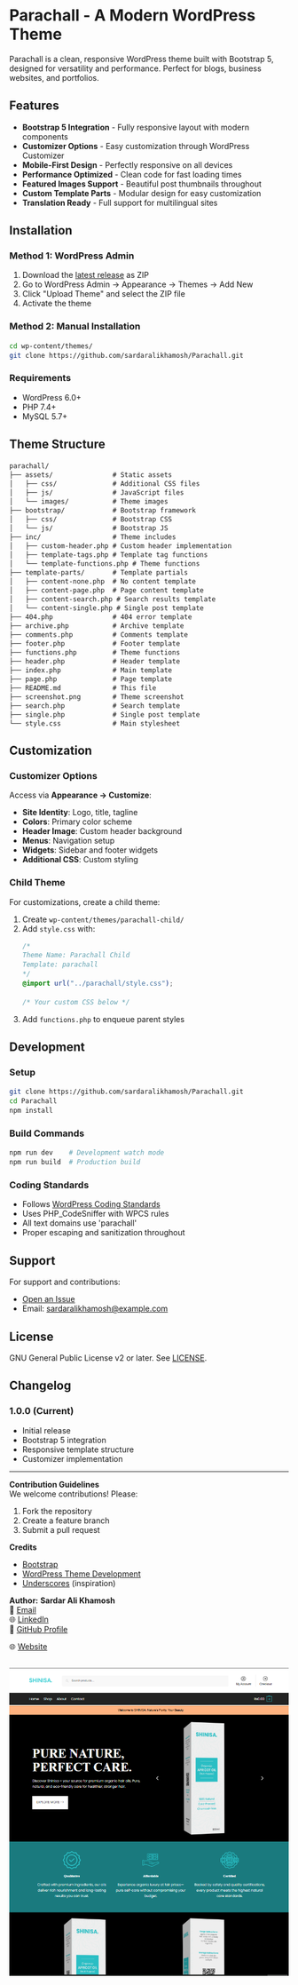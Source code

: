 # Parachall - A Modern WordPress Theme

Parachall is a clean, responsive WordPress theme built with Bootstrap 5, designed for versatility and performance. Perfect for blogs, business websites, and portfolios.

## Features

-  **Bootstrap 5 Integration** - Fully responsive layout with modern components
- **Customizer Options** - Easy customization through WordPress Customizer
- **Mobile-First Design** - Perfectly responsive on all devices
- **Performance Optimized** - Clean code for fast loading times
- **Featured Images Support** - Beautiful post thumbnails throughout
- **Custom Template Parts** - Modular design for easy customization
- **Translation Ready** - Full support for multilingual sites

## Installation

### Method 1: WordPress Admin
1. Download the [latest release](https://github.com/sardaralikhamosh/Parachall/releases/latest) as ZIP
2. Go to WordPress Admin → Appearance → Themes → Add New
3. Click "Upload Theme" and select the ZIP file
4. Activate the theme

### Method 2: Manual Installation
```bash
cd wp-content/themes/
git clone https://github.com/sardaralikhamosh/Parachall.git
```

### Requirements
- WordPress 6.0+
- PHP 7.4+
- MySQL 5.7+

## Theme Structure

```
parachall/
├── assets/               # Static assets
│   ├── css/              # Additional CSS files
│   ├── js/               # JavaScript files
│   └── images/           # Theme images
├── bootstrap/            # Bootstrap framework
│   ├── css/              # Bootstrap CSS
│   └── js/               # Bootstrap JS
├── inc/                  # Theme includes
│   ├── custom-header.php # Custom header implementation
│   ├── template-tags.php # Template tag functions
│   └── template-functions.php # Theme functions
├── template-parts/       # Template partials
│   ├── content-none.php  # No content template
│   ├── content-page.php  # Page content template
│   ├── content-search.php # Search results template
│   └── content-single.php # Single post template
├── 404.php               # 404 error template
├── archive.php           # Archive template
├── comments.php          # Comments template
├── footer.php            # Footer template
├── functions.php         # Theme functions
├── header.php            # Header template
├── index.php             # Main template
├── page.php              # Page template
├── README.md             # This file
├── screenshot.png        # Theme screenshot
├── search.php            # Search template
├── single.php            # Single post template
└── style.css             # Main stylesheet
```

## Customization

### Customizer Options
Access via **Appearance → Customize**:
- **Site Identity**: Logo, title, tagline
- **Colors**: Primary color scheme
- **Header Image**: Custom header background
- **Menus**: Navigation setup
- **Widgets**: Sidebar and footer widgets
- **Additional CSS**: Custom styling

### Child Theme
For customizations, create a child theme:

1. Create `wp-content/themes/parachall-child/`
2. Add `style.css` with:
   ```css
   /*
   Theme Name: Parachall Child
   Template: parachall
   */
   @import url("../parachall/style.css");
   
   /* Your custom CSS below */
   ```
3. Add `functions.php` to enqueue parent styles

## Development

### Setup
```bash
git clone https://github.com/sardaralikhamosh/Parachall.git
cd Parachall
npm install
```

### Build Commands
```bash
npm run dev    # Development watch mode
npm run build  # Production build
```

### Coding Standards
- Follows [WordPress Coding Standards](https://developer.wordpress.org/coding-standards/)
- Uses PHP_CodeSniffer with WPCS rules
- All text domains use 'parachall'
- Proper escaping and sanitization throughout

## Support

For support and contributions:
- [Open an Issue](https://github.com/sardaralikhamosh/Parachall/issues)
- Email: sardaralikhamosh@example.com

## License

GNU General Public License v2 or later. See [LICENSE](LICENSE).

## Changelog

### 1.0.0 (Current)
- Initial release
- Bootstrap 5 integration
- Responsive template structure
- Customizer implementation

---

**Contribution Guidelines**  
We welcome contributions! Please:
1. Fork the repository
2. Create a feature branch
3. Submit a pull request

**Credits**  
- [Bootstrap](https://getbootstrap.com/)
- [WordPress Theme Development](https://developer.wordpress.org/themes/)
- [Underscores](https://underscores.me/) (inspiration)

**Author:** 
**Sardar Ali Khamosh**  
📧 [Email](mailto:sardaralikhamosh@gmail.com)  
🌐 [LinkedIn](https://linkedin.com/in/sardaralikhamosh)  
🐙 [GitHub Profile](https://github.com/sardaralikhamosh)

🌐 [Website](https://shinisa.com/)

![Theme Screenshot](https://github.com/sardaralikhamosh/Parachall/blob/main/screenshot.png)
---
